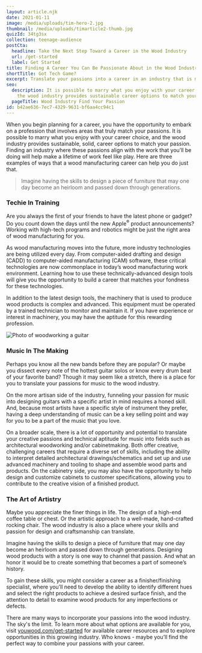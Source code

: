 ```yaml
---
layout: article.njk
date: 2021-01-11
image: /media/uploads/tim-hero-2.jpg
thumbnail: /media/uploads/timarticle2-thumb.jpg
quizId: 34tg3sx
collection: teenage-audience
postCta:
  headline: Take the Next Step Toward a Career in the Wood Industry
  url: /get-started
  label: Get Started
title: Finding A Career You Can Be Passionate About in the Wood Industry
shortTitle: Got Tech Game?
excerpt: Translate your passions into a career in an industry that is modern, high-tech, and offers creative, challenging opportunities for growth.
seo:
  description: It is possible to marry what you enjoy with your career choice, and
    the wood industry provides sustainable career options to match your passion.
  pageTitle: Wood Industry Find Your Passion
id: b42ae636-7ec7-4329-9631-bf6aa4cc94c1
---
```

When you begin planning for a career, you have the opportunity to embark on a profession that involves areas that truly match your passions. It is possible to marry what you enjoy with your career choice, and the wood industry provides sustainable, solid, career options to match your passion. Finding an industry where these passions align with the work that you’ll be doing will help make a lifetime of work feel like play. Here are three examples of ways that a wood manufacturing career can help you do just that.

> Imagine having the skills to design a piece of furniture that may one day become an heirloom and passed down through generations.

### Techie In Training

Are you always the first of your friends to have the latest phone or gadget? Do you count down the days until the new Apple<sup>®</sup> product announcements? Working with high-tech programs and robotics might be just the right area of wood manufacturing for you. 

As wood manufacturing moves into the future, more industry technologies are being utilized every day. From computer-aided drafting and design (CADD) to computer-aided manufacturing (CAM) software, these critical technologies are now commonplace in today’s wood manufacturing work environment. Learning how to use these technically-advanced design tools will give you the opportunity to build a career that matches your fondness for these technologies.

In addition to the latest design tools, the machinery that is used to produce wood products is complex and advanced. This equipment must be operated by a trained technician to monitor and maintain it. If you have experience or interest in machinery, you may have the aptitude for this rewarding profession. 

![Photo of woodworking a guitar](/media/uploads/wood-guitar.jpg)

### Music In The Making

Perhaps you know all the new bands before they are popular? Or maybe you dissect every note of the hottest guitar solos or know every drum beat of your favorite band? Though it may seem like a stretch, there is a place for you to translate your passions for music to the wood industry.

On the more artisan side of the industry, funneling your passion for music into designing guitars with a specific artist in mind requires a honed skill. And, because most artists have a specific style of instrument they prefer, having a deep understanding of music can be a key selling point and way for you to be a part of the music that you love. 

On a broader scale, there is a lot of opportunity and potential to translate your creative passions and technical aptitude for music into fields such as architectural woodworking and/or cabinetmaking. Both offer creative, challenging careers that require a diverse set of skills, including the ability to interpret detailed architectural drawings/schematics and set up and use advanced machinery and tooling to shape and assemble wood parts and products. On the cabinetry side, you may also have the opportunity to help design and customize cabinets to customer specifications, allowing you to contribute to the creative vision of a finished product.

### The Art of Artistry

Maybe you appreciate the finer things in life. The design of a high-end coffee table or chest. Or the artistic approach to a well-made, hand-crafted rocking chair. The wood industry is also a place where your skills and passion for design and craftsmanship can translate.

Imagine having the skills to design a piece of furniture that may one day become an heirloom and passed down through generations. Designing wood products with a story is one way to channel that passion. And what an honor it would be to create something that becomes a part of someone’s history.

To gain these skills, you might consider a career as a finisher/finishing specialist, where you’ll need to develop the ability to identify different hues and select the right products to achieve a desired surface finish, and the attention to detail to examine wood products for any imperfections or defects.

There are many ways to incorporate your passions into the wood industry. The sky's the limit. To learn more about what options are available for you, visit [youwood.com/get-started](/get-started) for available career resources and to explore opportunities in this growing industry. Who knows - maybe you’ll find the perfect way to combine your passions with your career.